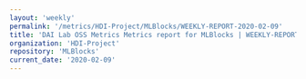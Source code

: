 ```yaml
---
layout: 'weekly'
permalink: '/metrics/HDI-Project/MLBlocks/WEEKLY-REPORT-2020-02-09'
title: 'DAI Lab OSS Metrics Metrics report for MLBlocks | WEEKLY-REPORT-2020-02-09'
organization: 'HDI-Project'
repository: 'MLBlocks'
current_date: '2020-02-09'
---
```

